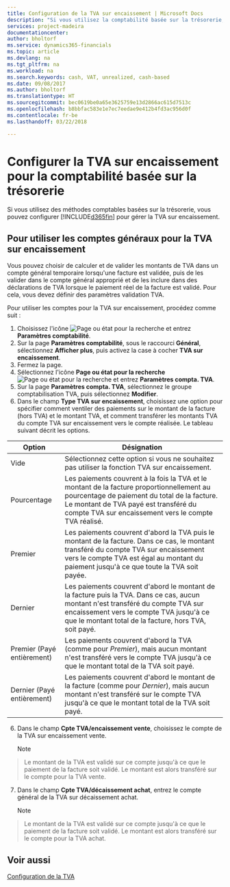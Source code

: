 ```yaml
---
title: Configuration de la TVA sur encaissement | Microsoft Docs
description: "Si vous utilisez la comptabilité basée sur la trésorerie, vous pouvez spécifier comment gérer la TVA sur encaissement pour les ventes et les achats."
services: project-madeira
documentationcenter: 
author: bholtorf
ms.service: dynamics365-financials
ms.topic: article
ms.devlang: na
ms.tgt_pltfrm: na
ms.workload: na
ms.search.keywords: cash, VAT, unrealized, cash-based
ms.date: 09/08/2017
ms.author: bholtorf
ms.translationtype: HT
ms.sourcegitcommit: bec0619be0a65e3625759e13d2866ac615d7513c
ms.openlocfilehash: b8bbfac583e1e7ec7eedae9e412b4fd3ac956d0f
ms.contentlocale: fr-be
ms.lasthandoff: 03/22/2018

---
```


# <a name="set-up-unrealized-vat-for-cash-based-accounting"></a>Configurer la TVA sur encaissement pour la comptabilité basée sur la trésorerie
Si vous utilisez des méthodes comptables basées sur la trésorerie, vous pouvez configurer [!INCLUDE[d365fin](includes/d365fin_md.md)] pour gérer la TVA sur encaissement.

## <a name="to-use-general-ledger-accounts-for-unrealized-vat"></a>Pour utiliser les comptes généraux pour la TVA sur encaissement
Vous pouvez choisir de calculer et de valider les montants de TVA dans un compte général temporaire lorsqu'une facture est validée, puis de les valider dans le compte général approprié et de les inclure dans des déclarations de TVA lorsque le paiement réel de la facture est validé. Pour cela, vous devez définir des paramètres validation TVA.

Pour utiliser les comptes pour la TVA sur encaissement, procédez comme suit :
1. Choisissez l'icône ![Page ou état pour la recherche](media/ui-search/search_small.png "icône Page ou état pour la recherche") et entrez **Paramètres comptabilité**.
2. Sur la page **Paramètres comptabilité**, sous le raccourci **Général**, sélectionnez **Afficher plus**, puis activez la case à cocher **TVA sur encaissement**.
3. Fermez la page.
4. Sélectionnez l'icône **Page ou état pour la recherche** ![Page ou état pour la recherche](media/ui-search/search_small.png "Icône Page ou état pour la recherche") et entrez **Paramètres compta. TVA**.
5. Sur la page **Paramètres compta. TVA**, sélectionnez le groupe comptabilisation TVA, puis sélectionnez **Modifier**.
6. Dans le champ **Type TVA sur encaissement**, choisissez une option pour spécifier comment ventiler des paiements sur le montant de la facture (hors TVA) et le montant TVA, et comment transférer les montants TVA du compte TVA sur encaissement vers le compte réalisée. Le tableau suivant décrit les options.

| Option | Désignation |
| --- | --- |
| Vide | Sélectionnez cette option si vous ne souhaitez pas utiliser la fonction TVA sur encaissement. |
| Pourcentage | Les paiements couvrent à la fois la TVA et le montant de la facture proportionnellement au pourcentage de paiement du total de la facture. Le montant de TVA payé est transféré du compte TVA sur encaissement vers le compte TVA réalisé. |
| Premier | Les paiements couvrent d'abord la TVA puis le montant de la facture. Dans ce cas, le montant transféré du compte TVA sur encaissement vers le compte TVA est égal au montant du paiement jusqu'à ce que toute la TVA soit payée. |
| Dernier | Les paiements couvrent d'abord le montant de la facture puis la TVA. Dans ce cas, aucun montant n'est transféré du compte TVA sur encaissement vers le compte TVA jusqu'à ce que le montant total de la facture, hors TVA, soit payé. |
| Premier (Payé entièrement) | Les paiements couvrent d'abord la TVA (comme pour _Premier_), mais aucun montant n'est transféré vers le compte TVA jusqu'à ce que le montant total de la TVA soit payé. |
| Dernier (Payé entièrement) | Les paiements couvrent d'abord le montant de la facture (comme pour _Dernier_), mais aucun montant n'est transféré sur le compte TVA jusqu'à ce que le montant total de la TVA soit payé. |

6. Dans le champ **Cpte TVA/encaissement vente**, choisissez le compte de la TVA sur encaissement vente.

    > [!NOTE]  
>   Le montant de la TVA est validé sur ce compte jusqu'à ce que le paiement de la facture soit validé. Le montant est alors transféré sur le compte pour la TVA vente.
7. Dans le champ **Cpte TVA/décaissement achat**, entrez le compte général de la TVA sur décaissement achat.

    > [!NOTE]  
>   Le montant de la TVA est validé sur ce compte jusqu'à ce que le paiement de la facture soit validé. Le montant est alors transféré sur le compte pour la TVA achat.

## <a name="see-also"></a>Voir aussi
[Configuration de la TVA](finance-setup-vat.md)

